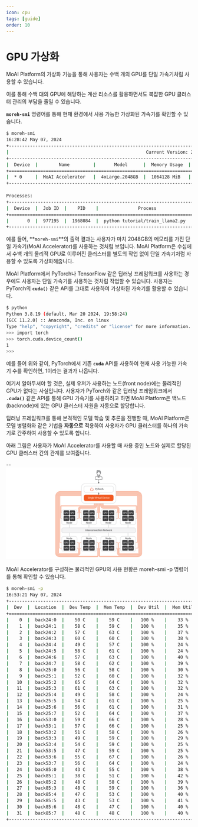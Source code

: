```yaml
---
icon: cpu
tags: [guide]
order: 10
---
```


# GPU 가상화

MoAI Platform의 가상화 기능을 통해 사용자는 수백 개의 GPU를 단일 가속기처럼 사용할 수 있습니다. 

이를 통해 수백 대의 GPU에 해당하는 계산 리소스를 활용하면서도 복잡한 GPU 클러스터 관리의 부담을 줄일 수 있습니다.

**`moreh-smi`** 명령어를 통해 현재 환경에서 사용 가능한 가상화된 가속기를 확인할 수 있습니다.

```bash
$ moreh-smi
16:28:42 May 07, 2024
+-----------------------------------------------------------------------------------------------------+
|                                                    Current Version: 24.5.0  Latest Version: 24.5.0  |
+-----------------------------------------------------------------------------------------------------+
|  Device  |        Name         |       Model      |  Memory Usage  |  Total Memory  |  Utilization  |
+=====================================================================================================+
|  * 0     |  MoAI Accelerator   |  4xLarge.2048GB  |  1064128 MiB   |  2096640 MiB   |  100 %        |
+-----------------------------------------------------------------------------------------------------+

Processes:
+--------------------------------------------------------------------------------------+
|  Device  |  Job ID  |    PID    |               Process             |  Memory Usage  |
+======================================================================================+
|       0  |  977195  |  1968084  |  python tutorial/train_llama2.py  |  1064128 MiB   |
+--------------------------------------------------------------------------------------+
```

예를 들어, **`moreh-smi`**의 출력 결과는 사용자가 마치 2048GB의 메모리를 가진 단일 가속기(MoAI Accelerator)를 사용하는 것처럼 보입니다. MoAI Platform은 수십에서 수백 개의 물리적 GPU로 이루어진 클러스터를 별도의 작업 없이 단일 가속기처럼 사용할 수 있도록 가상화해줍니다.

MoAI Platform에서 PyTorch나 TensorFlow 같은 딥러닝 프레임워크를 사용하는 경우에도 사용자는 단일 가속기를 사용하는 것처럼 작업할 수 있습니다. 사용자는 PyTorch의 **`cuda()`** 같은 API를 그대로 사용하여 가상화된 가속기를 활용할 수 있습니다.

```bash
$ python
Python 3.8.19 (default, Mar 20 2024, 19:58:24) 
[GCC 11.2.0] :: Anaconda, Inc. on linux
Type "help", "copyright", "credits" or "license" for more information.
>>> import torch
>>> torch.cuda.device_count()
1
>>> 
```

예를 들어 위와 같이, PyTorch에서 기존 **`cuda`** API를 사용하여 현재 사용 가능한 가속기 수를 확인하면, 1이라는 결과가 나옵니다.

여기서 알아두셔야 할 것은, 실제 유저가 사용하는 노드(front node)에는 물리적인 GPU가 없다는 사실입니다. 사용자가 PyTorch와 같은 딥러닝 프레임워크에서 **`.cuda()`** 같은 API를 통해 GPU 가속기를 사용하려고 하면 MoAI Platform은 백노드(backnode)에 있는 GPU 클러스터 자원을 자동으로 할당합니다.

딥러닝 프레임워크를 통해 본격적인 모델 학습 및 추론을 진행할 때, MoAI Platform은 모델 병렬화와 같은 기법을 **자동으로** 적용하여 사용자가 GPU 클러스터를 하나의 가속기로 간주하여 사용할 수 있도록 합니다. 

아래 그림은 사용자가 MoAI Accelerator를 사용할 때 사용 중인 노드와 실제로 할당된 GPU 클러스터 간의 관계를 보여줍니다.

--![](/img_ov/v_3.png)

MoAI Accelerator를 구성하는 물리적인 GPU의 사용 현황은 moreh-smi -p 명령어를 통해 확인할 수 있습니다.


```bash
$ moreh-smi -p
16:53:21 May 07, 2024 
+--------------------------------------------------------------------------------------+
|  Dev  |  Location  |  Dev Temp  |  Mem Temp  |  Dev Util  |  Mem Util  |  Mem Usage  |
+======================================================================================+
|    0  |  back24:0  |    50 C    |    59 C    |   100 %    |    33 %    |    59 %     |
|    1  |  back24:1  |    58 C    |    59 C    |   100 %    |    35 %    |    59 %     |
|    2  |  back24:2  |    57 C    |    63 C    |   100 %    |    37 %    |    59 %     |
|    3  |  back24:3  |    60 C    |    60 C    |   100 %    |    38 %    |    59 %     |
|    4  |  back24:4  |    49 C    |    57 C    |   100 %    |    24 %    |    59 %     |
|    5  |  back24:5  |    58 C    |    61 C    |   100 %    |    24 %    |    59 %     |
|    6  |  back24:6  |    57 C    |    63 C    |   100 %    |    40 %    |    59 %     |
|    7  |  back24:7  |    58 C    |    62 C    |   100 %    |    39 %    |    59 %     |
|    8  |  back25:0  |    56 C    |    58 C    |   100 %    |    30 %    |    45 %     |
|    9  |  back25:1  |    52 C    |    60 C    |   100 %    |    32 %    |    45 %     |
|   10  |  back25:2  |    65 C    |    64 C    |   100 %    |    32 %    |    45 %     |
|   11  |  back25:3  |    61 C    |    63 C    |   100 %    |    32 %    |    45 %     |
|   12  |  back25:4  |    49 C    |    58 C    |   100 %    |    24 %    |    45 %     |
|   13  |  back25:5  |    54 C    |    61 C    |   100 %    |    25 %    |    45 %     |
|   14  |  back25:6  |    56 C    |    61 C    |   100 %    |    31 %    |    45 %     |
|   15  |  back25:7  |    52 C    |    64 C    |   100 %    |    37 %    |    45 %     |
|   16  |  back53:0  |    59 C    |    66 C    |   100 %    |    28 %    |    59 %     |
|   17  |  back53:1  |    57 C    |    66 C    |   100 %    |    25 %    |    59 %     |
|   18  |  back53:2  |    51 C    |    58 C    |   100 %    |    26 %    |    59 %     |
|   19  |  back53:3  |    49 C    |    59 C    |   100 %    |    29 %    |    59 %     |
|   20  |  back53:4  |    54 C    |    59 C    |   100 %    |    25 %    |    60 %     |
|   21  |  back53:5  |    47 C    |    59 C    |   100 %    |    25 %    |    59 %     |
|   22  |  back53:6  |    55 C    |    67 C    |   100 %    |    26 %    |    59 %     |
|   23  |  back53:7  |    56 C    |    64 C    |   100 %    |    24 %    |    59 %     |
|   24  |  back85:0  |    43 C    |    55 C    |   100 %    |    38 %    |    45 %     |
|   25  |  back85:1  |    38 C    |    51 C    |   100 %    |    42 %    |    45 %     |
|   26  |  back85:2  |    48 C    |    58 C    |   100 %    |    39 %    |    45 %     |
|   27  |  back85:3  |    48 C    |    59 C    |   100 %    |    36 %    |    45 %     |
|   28  |  back85:4  |    47 C    |    53 C    |   100 %    |    40 %    |    45 %     |
|   29  |  back85:5  |    43 C    |    53 C    |   100 %    |    41 %    |    45 %     |
|   30  |  back85:6  |    48 C    |    47 C    |   100 %    |    40 %    |    45 %     |
|   31  |  back85:7  |    48 C    |    48 C    |   100 %    |    40 %    |    45 %     |
+--------------------------------------------------------------------------------------+
```